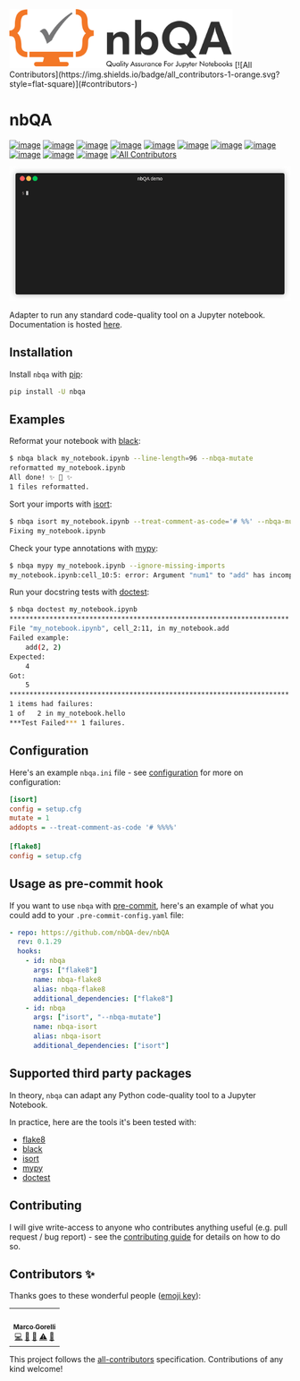 <img src="https://github.com/nbQA-dev/nbQA/raw/master/assets/logo.png" alt="logo" width="400"/>
<!-- ALL-CONTRIBUTORS-BADGE:START - Do not remove or modify this section -->
[![All Contributors](https://img.shields.io/badge/all_contributors-1-orange.svg?style=flat-square)](#contributors-)
<!-- ALL-CONTRIBUTORS-BADGE:END -->

# nbQA

[![image](https://github.com/nbQA-dev/nbQA/workflows/tox/badge.svg)](https://github.com/nbQA-dev/nbQA/actions?workflow=tox)
[![image](https://codecov.io/gh/nbQA-dev/nbQA/branch/master/graph/badge.svg)](https://codecov.io/gh/nbQA-dev/nbQA)
[![image](https://badge.fury.io/py/nbqa.svg)](https://badge.fury.io/py/nbqa)
[![image](https://readthedocs.org/projects/nbqa/badge/?version=latest&style=plastic)](https://nbqa.readthedocs.io/en/latest/)
[![image](https://img.shields.io/pypi/pyversions/nbqa.svg)](https://pypi.org/project/nbqa/)
[![image](https://img.shields.io/badge/pre--commit-enabled-brightgreen?logo=pre-commit&logoColor=white)](https://github.com/pre-commit/pre-commit)
[![image](http://www.mypy-lang.org/static/mypy_badge.svg)](http://mypy-lang.org/)
[![image](https://interrogate.readthedocs.io/en/latest/_static/interrogate_badge.svg)](https://github.com/econchick/interrogate)
[![image](https://img.shields.io/badge/code%20style-black-000000.svg)](https://github.com/psf/black)
[![image](https://img.shields.io/badge/pylint-10/10-brightgreen.svg)](https://github.com/PyCQA/pylint)
[![image](https://img.shields.io/pypi/dm/nbqa.svg?label=pypi%20downloads&logo=PyPI&logoColor=white)](https://pypistats.org/packages/nbqa)
[![All Contributors](https://img.shields.io/github/all-contributors/nbQA-dev/nbQA)](#contributors)

<p align="center">
    <a href="#readme">
        <img alt="demo" src="https://raw.githubusercontent.com/nbQA-dev/nbQA-demo/master/demo.gif">
    </a>
</p>

Adapter to run any standard code-quality tool on a Jupyter notebook.
Documentation is hosted [here](https://nbqa.readthedocs.io/en/latest/).

## Installation

Install `nbqa` with [pip](https://pip.pypa.io):

```bash
pip install -U nbqa
```

## Examples

Reformat your notebook with
[black](https://black.readthedocs.io/en/stable/):

```bash
$ nbqa black my_notebook.ipynb --line-length=96 --nbqa-mutate
reformatted my_notebook.ipynb
All done! ✨ 🍰 ✨
1 files reformatted.
```

Sort your imports with [isort](https://timothycrosley.github.io/isort/):

```bash
$ nbqa isort my_notebook.ipynb --treat-comment-as-code='# %%' --nbqa-mutate
Fixing my_notebook.ipynb
```

Check your type annotations with [mypy](http://mypy-lang.org/):

```bash
$ nbqa mypy my_notebook.ipynb --ignore-missing-imports
my_notebook.ipynb:cell_10:5: error: Argument "num1" to "add" has incompatible type "str"; expected "int"
```

Run your docstring tests with
[doctest](https://docs.python.org/3/library/doctest.html):

```bash
$ nbqa doctest my_notebook.ipynb
**********************************************************************
File "my_notebook.ipynb", cell_2:11, in my_notebook.add
Failed example:
    add(2, 2)
Expected:
    4
Got:
    5
**********************************************************************
1 items had failures:
1 of   2 in my_notebook.hello
***Test Failed*** 1 failures.
```

## Configuration

Here\'s an example `nbqa.ini` file - see
[configuration](https://nbqa.readthedocs.io/en/latest/configuration.html)
for more on configuration:

```ini
[isort]
config = setup.cfg
mutate = 1
addopts = --treat-comment-as-code '# %%%%'

[flake8]
config = setup.cfg
```

## Usage as pre-commit hook

If you want to use `nbqa` with [pre-commit](https://pre-commit.com/),
here\'s an example of what you could add to your
`.pre-commit-config.yaml` file:

```yaml
- repo: https://github.com/nbQA-dev/nbQA
  rev: 0.1.29
  hooks:
    - id: nbqa
      args: ["flake8"]
      name: nbqa-flake8
      alias: nbqa-flake8
      additional_dependencies: ["flake8"]
    - id: nbqa
      args: ["isort", "--nbqa-mutate"]
      name: nbqa-isort
      alias: nbqa-isort
      additional_dependencies: ["isort"]
```

## Supported third party packages

In theory, `nbqa` can adapt any Python code-quality tool to a Jupyter Notebook.

In practice, here are the tools it\'s been tested with:

- [flake8](https://flake8.pycqa.org/en/latest/)
- [black](https://black.readthedocs.io/en/stable/)
- [isort](https://timothycrosley.github.io/isort/)
- [mypy](http://mypy-lang.org/)
- [doctest](https://docs.python.org/3/library/doctest.html)

## Contributing

I will give write-access to anyone who contributes anything useful
(e.g. pull request / bug report) - see the
[contributing guide](https://nbqa.readthedocs.io/en/latest/contributing.html)
for details on how to do so.

## Contributors ✨

Thanks goes to these wonderful people ([emoji key](https://allcontributors.org/docs/en/emoji-key)):

<!-- ALL-CONTRIBUTORS-LIST:START - Do not remove or modify this section -->
<!-- prettier-ignore-start -->
<!-- markdownlint-disable -->
<table>
  <tr>
    <td align="center"><a href="https://github.com/MarcoGorelli"><img src="https://avatars2.githubusercontent.com/u/33491632?v=4" width="100px;" alt=""/><br /><sub><b>Marco Gorelli</b></sub></a><br /><a href="https://github.com/nbQA-dev/nbQA/commits?author=MarcoGorelli" title="Code">💻</a> <a href="#maintenance-MarcoGorelli" title="Maintenance">🚧</a> <a href="https://github.com/nbQA-dev/nbQA/pulls?q=is%3Apr+reviewed-by%3AMarcoGorelli" title="Reviewed Pull Requests">👀</a> <a href="https://github.com/nbQA-dev/nbQA/commits?author=MarcoGorelli" title="Tests">⚠️</a> <a href="#ideas-MarcoGorelli" title="Ideas, Planning, & Feedback">🤔</a></td>
  </tr>
</table>

<!-- markdownlint-enable -->
<!-- prettier-ignore-end -->

<!-- ALL-CONTRIBUTORS-LIST:END -->

This project follows the [all-contributors](https://github.com/all-contributors/all-contributors) specification. Contributions of any kind welcome!
